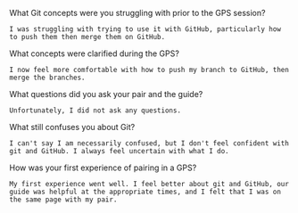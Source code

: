 What Git concepts were you struggling with prior to the GPS session?

	I was struggling with trying to use it with GitHub, particularly how to push them then merge them on GitHub.

What concepts were clarified during the GPS?

	I now feel more comfortable with how to push my branch to GitHub, then merge the branches. 

What questions did you ask your pair and the guide?

	Unfortunately, I did not ask any questions.

What still confuses you about Git?

	I can't say I am necessarily confused, but I don't feel confident with git and GitHub. I always feel uncertain with what I do. 

How was your first experience of pairing in a GPS?

	My first experience went well. I feel better about git and GitHub, our guide was helpful at the appropriate times, and I felt that I was on the same page with my pair. 